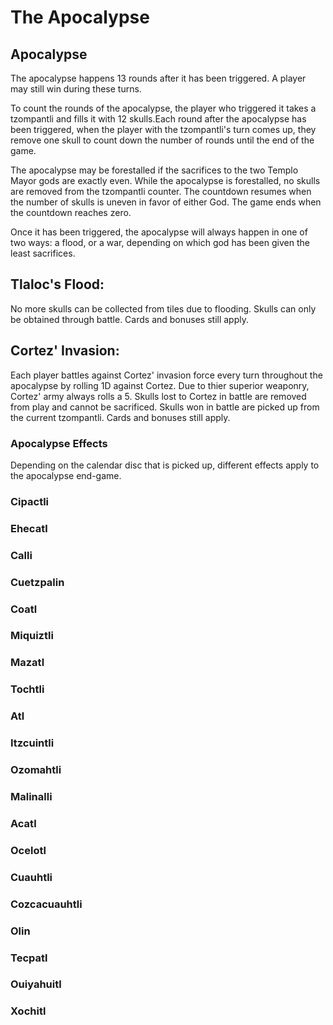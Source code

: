 # The Apocalypse 

## Apocalypse

The apocalypse happens 13 rounds after it has been triggered. A player may still win during these turns. 

To count the rounds of the apocalypse, the player who triggered it takes a tzompantli and fills it with 12 skulls.Each round after the apocalypse has been triggered, when the player with the tzompantli's turn comes up, they remove one skull to count down the number of rounds until the end of the game. 

The apocalypse may be forestalled if the sacrifices to the two Templo Mayor gods are exactly even. While the apocalypse is forestalled, no skulls are removed from the tzompantli counter. The countdown resumes when the number of skulls is uneven in favor of either God. The game ends when the countdown reaches zero. 

Once it has been triggered, the apocalypse will always happen in one of two ways: a flood, or a war, depending on which god has been given the least sacrifices. 

## Tlaloc's Flood:

No more skulls can be collected from tiles due to flooding. Skulls can only be obtained through battle. Cards and bonuses still apply. 

## Cortez' Invasion:

Each player battles against Cortez' invasion force every turn throughout the apocalypse by rolling 1D against Cortez. Due to thier superior weaponry, Cortez' army always rolls a 5. Skulls lost to Cortez in battle are removed from play and cannot be sacrificed. Skulls won in battle are picked up from the current tzompantli. Cards and bonuses still apply. 

### Apocalypse Effects

Depending on the calendar disc that is picked up, different effects apply to the apocalypse end-game. 

### Cipactli
### Ehecatl
### Calli
### Cuetzpalin
### Coatl
### Miquiztli
### Mazatl
### Tochtli
### Atl
### Itzcuintli
### Ozomahtli
### Malinalli
### Acatl
### Ocelotl
### Cuauhtli
### Cozcacuauhtli
### Olin
### Tecpatl
### Ouiyahuitl
### Xochitl
